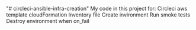 "# circleci-ansible-infra-creation" 
My code in this project for:
    Circleci
    aws template cloudFormation
    Inventory file
    Create invironment
    Run smoke tests
    Destroy environment when on_fail
